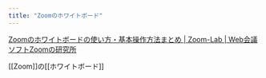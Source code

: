 ```yaml
---
title: "Zoomのホワイトボード"
---
```


[Zoomのホワイトボードの使い方・基本操作方法まとめ | Zoom-Lab | Web会議ソフトZoomの研究所](https://zoom-kaigi.com/zoom-white/)

[[Zoom]]の[[ホワイトボード]]
